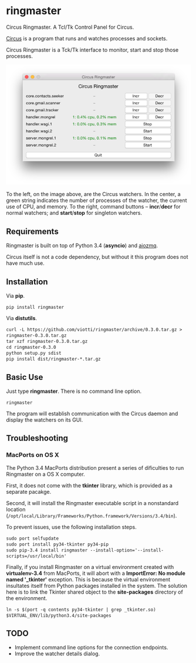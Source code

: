 # ringmaster

Circus Ringmaster. A Tcl/Tk Control Panel for Circus.

[Circus](http://github.com/circus-tent/circus) is a program that runs and
watches processes and sockets.

Circus Ringmaster is a Tck/Tk interface to monitor, start and stop those
processes.

![Ringmaster in action](in_action.png)

To the left, on the image above, are the Circus watchers. In the center, a
green string indicates the number of processes of the watcher, the current use
of CPU, and memory. To the right, command buttons – **incr**/**decr** for
normal watchers; and **start**/**stop** for singleton watchers.

## Requirements

Ringmaster is built on top of Python 3.4 (**asyncio**) and
[aiozmq](https://github.com/aio-libs/aiozmq).

Circus itself is not a code dependency, but without it this program does not
have much use.

## Installation

Via **pip**.

    pip install ringmaster

Via **distutils**.

    curl -L https://github.com/viotti/ringmaster/archive/0.3.0.tar.gz > ringmaster-0.3.0.tar.gz
    tar xzf ringmaster-0.3.0.tar.gz
    cd ringmaster-0.3.0
    python setup.py sdist
    pip install dist/ringmaster-*.tar.gz

## Basic Use

Just type **ringmaster**. There is no command line option.

    ringmaster

The program will establish communication with the Circus daemon and display
the watchers on its GUI.

## Troubleshooting

### MacPorts on OS X

The Python 3.4 MacPorts distribution present a series of dificulties to run
Ringmaster on a OS X computer.

First, it does not come with the **tkinter** library, which is provided as a
separate pacakge.

Second, it will install the Ringmaster executable script in a nonstandard
location (`/opt/local/Library/Frameworks/Python.framework/Versions/3.4/bin`).

To prevent issues, use the following installation steps.

    sudo port selfupdate
    sudo port install py34-tkinter py34-pip
    sudo pip-3.4 install ringmaster --install-option='--install-scripts=/usr/local/bin'

Finally, if you install Ringmaster on a virtual environment created with
**virtualenv-3.4** from MacPorts, it will abort with a **ImportError: No module
named '_tkinter'** exception. This is because the virtual environment
insultates itself from Python packages installed in the system. The solution
here is to link the Tkinter shared object to the **site-packages** directory
of the environment.

    ln -s $(port -q contents py34-tkinter | grep _tkinter.so) $VIRTUAL_ENV/lib/python3.4/site-packages

## TODO

* Implement command line options for the connection endpoints.
* Improve the watcher details dialog.
